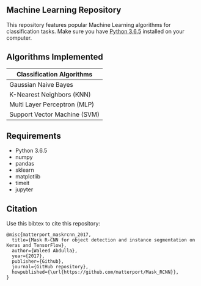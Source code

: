 ## Machine Learning Repository

This repository features popular Machine Learning algorithms for classification tasks.
Make sure you have [Python 3.6.5](https://www.python.org/downloads/release/python-365/) installed on your computer.

## Algorithms Implemented

| Classification Algorithms  |
| -------------------------- |
|    Gaussian Naive Bayes    |
| K-Nearest Neighbors (KNN)  |
|Multi Layer Perceptron (MLP)|
|Support Vector Machine (SVM)|

## Requirements

* Python 3.6.5
* numpy
* pandas
* sklearn
* matplotlib
* timeit
* jupyter

## Citation

Use this bibtex to cite this repository:
```
@misc{matterport_maskrcnn_2017,
  title={Mask R-CNN for object detection and instance segmentation on Keras and TensorFlow},
  author={Waleed Abdulla},
  year={2017},
  publisher={Github},
  journal={GitHub repository},
  howpublished={\url{https://github.com/matterport/Mask_RCNN}},
}
```

